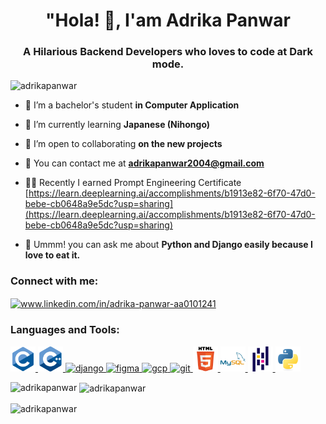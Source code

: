<h1 align="center">"Hola! 👋, I'am Adrika Panwar</h1>
<h3 align="center">A Hilarious Backend Developers who loves to code at Dark mode.</h3>

<p align="left"> <img src="https://komarev.com/ghpvc/?username=adrikapanwar&label=Profile%20views&color=3a0eb4&style=flat" alt="adrikapanwar" /> </p>

- 🔭 I’m a bachelor's student **in Computer Application**

- 🌱 I’m currently learning **Japanese (Nihongo)**

- 👯 I’m open to collaborating **on the new projects**

- 🤝 You can contact me at **adrikapanwar2004@gmail.com**

- 👨‍💻 Recently I earned Prompt Engineering Certificate [https://learn.deeplearning.ai/accomplishments/b1913e82-6f70-47d0-bebe-cb0648a9e5dc?usp=sharing](https://learn.deeplearning.ai/accomplishments/b1913e82-6f70-47d0-bebe-cb0648a9e5dc?usp=sharing)

- 💬 Ummm! you can ask me about **Python and Django easily because I love to eat it.**

<h3 align="left">Connect with me:</h3>
<p align="left">
<a href="https://linkedin.com/in/www.linkedin.com/in/adrika-panwar-aa0101241" target="blank"><img align="center" src="https://raw.githubusercontent.com/rahuldkjain/github-profile-readme-generator/master/src/images/icons/Social/linked-in-alt.svg" alt="www.linkedin.com/in/adrika-panwar-aa0101241" height="30" width="40" /></a>
</p>

<h3 align="left">Languages and Tools:</h3>
<p align="left"> <a href="https://www.cprogramming.com/" target="_blank" rel="noreferrer"> <img src="https://raw.githubusercontent.com/devicons/devicon/master/icons/c/c-original.svg" alt="c" width="40" height="40"/> </a> <a href="https://www.w3schools.com/cpp/" target="_blank" rel="noreferrer"> <img src="https://raw.githubusercontent.com/devicons/devicon/master/icons/cplusplus/cplusplus-original.svg" alt="cplusplus" width="40" height="40"/> </a> <a href="https://www.djangoproject.com/" target="_blank" rel="noreferrer"> <img src="https://cdn.worldvectorlogo.com/logos/django.svg" alt="django" width="40" height="40"/> </a> <a href="https://www.figma.com/" target="_blank" rel="noreferrer"> <img src="https://www.vectorlogo.zone/logos/figma/figma-icon.svg" alt="figma" width="40" height="40"/> </a> <a href="https://cloud.google.com" target="_blank" rel="noreferrer"> <img src="https://www.vectorlogo.zone/logos/google_cloud/google_cloud-icon.svg" alt="gcp" width="40" height="40"/> </a> <a href="https://git-scm.com/" target="_blank" rel="noreferrer"> <img src="https://www.vectorlogo.zone/logos/git-scm/git-scm-icon.svg" alt="git" width="40" height="40"/> </a> <a href="https://www.w3.org/html/" target="_blank" rel="noreferrer"> <img src="https://raw.githubusercontent.com/devicons/devicon/master/icons/html5/html5-original-wordmark.svg" alt="html5" width="40" height="40"/> </a> <a href="https://www.mysql.com/" target="_blank" rel="noreferrer"> <img src="https://raw.githubusercontent.com/devicons/devicon/master/icons/mysql/mysql-original-wordmark.svg" alt="mysql" width="40" height="40"/> </a> <a href="https://pandas.pydata.org/" target="_blank" rel="noreferrer"> <img src="https://raw.githubusercontent.com/devicons/devicon/2ae2a900d2f041da66e950e4d48052658d850630/icons/pandas/pandas-original.svg" alt="pandas" width="40" height="40"/> </a> <a href="https://www.python.org" target="_blank" rel="noreferrer"> <img src="https://raw.githubusercontent.com/devicons/devicon/master/icons/python/python-original.svg" alt="python" width="40" height="40"/> </a> </p>

<p><img align="left" src="https://github-readme-stats.vercel.app/api/top-langs?username=adrikapanwar&show_icons=true&theme=dark&bg_color=1e1f24&hide_border=true&locale=en&layout=compact" alt="adrikapanwar" /></p>

<p>&nbsp;<img align="center" src="https://github-readme-stats.vercel.app/api?username=adrikapanwar&show_icons=true&theme=dark&hide_border=true&locale=en" alt="adrikapanwar" /></p>

<p><img align="center" src="https://github-readme-streak-stats.herokuapp.com/?user=adrikapanwar&theme=dark" alt="adrikapanwar" /></p>






